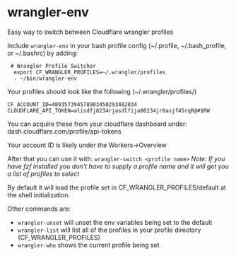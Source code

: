 # wrangler-env
Easy way to switch between Cloudflare wrangler profiles

Include `wrangler-env` in your bash profile config (~/.profile,  ~/.bash_profile, or ~/.bashrc) by adding:

```
 # Wrangler Profile Switcher
  export CF_WRANGLER_PROFILES=~/.wrangler/profiles
  . ~/bin/wrangler-env
```
Your profiles should look like the following (~/.wrangler/profiles/<profile name>)
```
CF_ACCOUNT_ID=489357394578903450293482034
CLOUDFLARE_API_TOKEN=alisdfj8234rjasdlfija80234jr0asjf45rqR@#$RW
```
You can acquire these from your cloudflare dashboard under:
 dash.cloudflare.com/profile/api-tokens
 
Your account ID is likely under the Workers->Overview

After that you can use it with: `wrangler-switch <profile name>`
*Note: If you have fzf installed you don't have to supply a profile name and it will get you a list of profiles to select*

By default it will load the profile set in CF_WRANGLER_PROFILES/default at the shell initialization. 

Other commands are: 
 * `wrangler-unset` will unset the env variables being set to the default
 * `wrangler-list` will list all of the profiles in your profile directory (CF_WRANGLER_PROFILES)
 * `wrangler-who` shows the current profile being set

